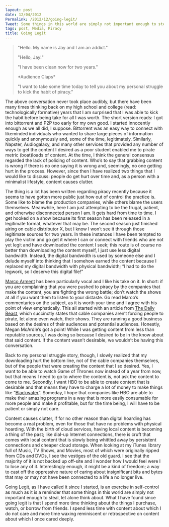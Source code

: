 ```yaml
---
layout: post
date: 12/04/2012
Permalink: /2012/12/going-legit/
Tweet: Some things in this world are simply not important enough to steal
tags: post, Media, Piracy
title: Going Legit
---
```


<blockquote>

<p>"Hello. My name is Jay and I am an addict."</p>

<p>"Hello, Jay!"</p>

<p>"I have been clean now for two years."</p>

<p>*Audience Claps*</p>

<p>"I want to take some time today to tell you about my personal struggle to kick the habit of piracy."</p>

</blockquote>



<p>The above conversation never took place audibly, but there have been many times thinking back on my high school and college (read: technologically formative) years that I am surprised that I was able to kick the habit before being take for all I was worth. The short version reads: I got into bittorrent and P2P too early for my own good. I started innocently enough as we all did, I suppose. Bittorrent was an easy way to connect with likeminded individuals who wanted to share large pieces of information quickly and anonymously and, some of the time, legitimately. Similarly, Napster, Audiogalaxy, and many other services that provided any number of ways to get the content I desired as a poor student enabled me to pirate metric (boat)loads of content. At the time, I think the general consensus regarded the lack of policing of content. Who&#8217;s to say that grabbing content is wrong if there is no one saying it is wrong and, seemingly, no one getting hurt in the process. However, since then I have realized two things that I would like to discuss: people do get hurt over time and, as a person with a minimalist lifestyle, content causes clutter.</p>



<p>The thing is a lot has been written regarding piracy recently because it seems to have gotten more public just how out of control the practice is. Some like to blame the production companies, while others blame the users themselves. Meanwhile, here I am just attempting to be the frugal, patient, and otherwise disconnected person I am. It gets hard from time to time. I get hooked on a show because its first season has been released in a legitimate format, whatever that may be. The second season just finished airing on cable distributor X, but I know I won&#8217;t see it through those legitimate sources for two years. In these instances I have been tempted to play the victim and go get it where I can or connect with friends who are not yet legit and have downloaded the content I seek; this route is of course no better than downloading the content myself, I just use less digital bandwidth. Instead, the digital bandwidth is used by someone else and I delude myself into thinking that I somehow earned the content because I replaced my digital bandwidth with physical bandwidth; &#8220;I had to do the legwork, so I deserve this digital file!&#8221;</p>



<p><a href="http://www.marco.org/2012/11/29/the-wrong-movement" title="The Wrong Movement - marco.org">Marco Arment</a> has been particularly vocal and I like his take on it. In short: if you are complaining that you were pushed to piracy by the companies that make the content, you are fighting the wrong battle; don&#8217;t watch the shows at all if you want them to listen to your distaste. Go read Marco&#8217;s commentaries on the subject, as it is worth your time and I agree with his point of view emphatically. This all started with an article from <a href="http://www.thedailybeast.com/articles/2012/11/28/why-are-cable-companies-forcing-people-to-turn-to-piracy.html" title="Why Are Cable Companies Forcing People to Turn to Piracy?">The Daily Beast</a>, which succinctly states that cable companies aren&#8217;t forcing people to pirate, let alone even watch, their shows. They are running a good business based on the desires of their audiences and potential audiences. Honestly, Megan McArdle&#8217;s got a point! While I was getting content from less than reputable sources, I was doing so because I desired to be in the know about that said content. If the content wasn&#8217;t desirable, we wouldn&#8217;t be having this conversation.</p>



<p>Back to my personal struggle story, though, I slowly realized that my downloading hurt the bottom line, not of the cable companies themselves, but of the people that were creating the content that I so desired. Yes, I want to be able to watch Game of Thrones now instead of a year from now, but that means I need to go to where the content is, not ask the content to come to me. Secondly, I want HBO to be able to create content that is desirable and that means they have to charge a lot of money to make things like &#8220;<a href="http://www.gq.com/entertainment/movies-and-tv/201212/game-of-thrones-blackwater-season-two-finale-oral-history" title="The Year's Best Television Episode - GQ">Blackwater</a>&#8221;. Someday, I hope that companies like HBO are able to make their amazing programs in a way that is more easily consumable for more people and make it profitable, but for the time being, I will have to be patient or simply not care.</p>



<p>Content causes clutter, if for no other reason than digital hoarding has become a real problem, even for those that have no problems with physical hoarding. With the birth of cloud services, having local content is becoming a thing of the past; like dial-up Internet connections, there is cruft that comes with local content that is slowly being whittled away by persistent connections and cheaper cloud storage. When looking at my iTunes library full of Music, TV Shows, and Movies, most of which were originally ripped from CDs and DVDs, I see the vestiges of the old guard. I see that the majority of it is not backed up off-site and I wonder how I would feel were I to lose any of it. Interestingly enough, it might be a kind of freedom; a way to cast off the oppressive nature of caring about insignificant bits and bytes that may or may not have been connected to a life a no longer live.</p>



<p>Going Legit, as I have called it since I started, is an exercise in self-control as much as it is a reminder that some things in this world are simply not important enough to steal, let alone think about. What I have found since going legit is that I spend more time thinking about the things I purchase, watch, or borrow from friends. I spend less time with content about which I do not care and more time waxing reminiscent or retrospective on content about which I once cared deeply.</p>